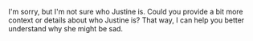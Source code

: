 I'm sorry, but I'm not sure who Justine is. Could you provide a bit more context or details about who Justine is? That way, I can help you better understand why she might be sad.
